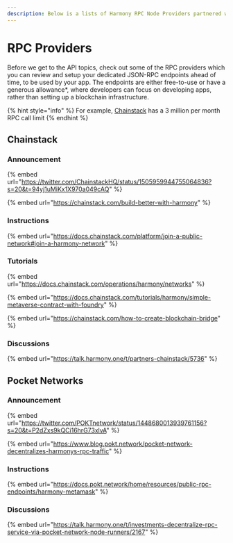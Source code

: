 ```yaml
---
description: Below is a lists of Harmony RPC Node Providers partnered with Harmony
---
```


# RPC Providers

Before we get to the API topics, check out some of the RPC providers which you can review and setup your dedicated JSON-RPC endpoints ahead of time, to be used by your app.  The endpoints are either free-to-use or have a generous allowance\*, where developers can focus on developing apps, rather than setting up a blockchain infrastructure.

{% hint style="info" %}
For example, [Chainstack](node-providers.md#chainstack) has a 3 million per month RPC call limit
{% endhint %}

## Chainstack

### Announcement

{% embed url="https://twitter.com/ChainstackHQ/status/1505959944755064836?s=20&t=94yj1uMiKx1X970a049cAQ" %}

{% embed url="https://chainstack.com/build-better-with-harmony" %}

### Instructions

{% embed url="https://docs.chainstack.com/platform/join-a-public-network#join-a-harmony-network" %}

### Tutorials

{% embed url="https://docs.chainstack.com/operations/harmony/networks" %}

{% embed url="https://docs.chainstack.com/tutorials/harmony/simple-metaverse-contract-with-foundry" %}

{% embed url="https://chainstack.com/how-to-create-blockchain-bridge" %}

### Discussions

{% embed url="https://talk.harmony.one/t/partners-chainstack/5736" %}

## Pocket Networks

### Announcement

{% embed url="https://twitter.com/POKTnetwork/status/1448680013939761156?s=20&t=P2dZxs9kQCi16hrG73xlvA" %}

{% embed url="https://www.blog.pokt.network/pocket-network-decentralizes-harmonys-rpc-traffic" %}

### Instructions

{% embed url="https://docs.pokt.network/home/resources/public-rpc-endpoints/harmony-metamask" %}

### Discussions

{% embed url="https://talk.harmony.one/t/investments-decentralize-rpc-service-via-pocket-network-node-runners/2167" %}
